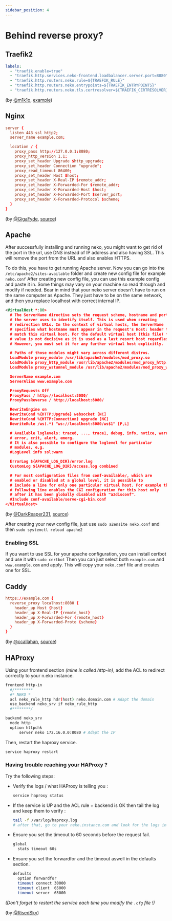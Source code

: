 ```yaml
---
sidebar_position: 4
---
```


# Behind reverse proxy?

## Traefik2

```yaml
labels:
  - "traefik.enable=true"
  - "traefik.http.services.neko-frontend.loadbalancer.server.port=8080"
  - "traefik.http.routers.neko.rule=${TRAEFIK_RULE}"
  - "traefik.http.routers.neko.entrypoints=${TRAEFIK_ENTRYPOINTS}"
  - "traefik.http.routers.neko.tls.certresolver=${TRAEFIK_CERTRESOLVER}"
```

(by [@m1k1o](https://github.com/m1k1o), [example](https://github.com/m1k1o/neko-vpn/blob/a1b934515dcf597992a515d61d307c2450a11002/docker-compose.yml#L38-L43))

## Nginx

```conf
server {
  listen 443 ssl http2;
  server_name example.com;

  location / {
    proxy_pass http://127.0.0.1:8080;
    proxy_http_version 1.1;
    proxy_set_header Upgrade $http_upgrade;
    proxy_set_header Connection "upgrade";
    proxy_read_timeout 86400;
    proxy_set_header Host $host;
    proxy_set_header X-Real-IP $remote_addr;
    proxy_set_header X-Forwarded-For $remote_addr;
    proxy_set_header X-Forwarded-Host $host;
    proxy_set_header X-Forwarded-Port $server_port;
    proxy_set_header X-Forwarded-Protocol $scheme;
  }
}
```

(by [@GigaFyde](https://github.com/GigaFyde), [source](https://github.com/nurdism/neko/issues/111#issuecomment-742656957))

## Apache

After successfully installing and running neko, you might want to get rid of the port in the url, use DNS instead of IP address and also having SSL.
This will remove the port from the URL and also enables HTTPS.

To do this, you have to get running Apache server. Now you can go into the `/etc/apache2/sites-available` folder and create new config file for example `neko.conf`
After creating new config file, you can use this example config and paste it in. Some things may vary on your machine so read through and modify if needed.
Bear in mind that your neko server doesn't have to run on the same computer as Apache. They just have to be on the same network, and then you replace localhost with correct internal IP.

```xml
<VirtualHost *:80>
  # The ServerName directive sets the request scheme, hostname and port that
  # the server uses to identify itself. This is used when creating
  # redirection URLs. In the context of virtual hosts, the ServerName
  # specifies what hostname must appear in the request's Host: header to
  # match this virtual host. For the default virtual host (this file) this
  # value is not decisive as it is used as a last resort host regardless.
  # However, you must set it for any further virtual host explicitly.

  # Paths of those modules might vary across different distros.
  LoadModule proxy_module /usr/lib/apache2/modules/mod_proxy.so
  LoadModule proxy_http_module /usr/lib/apache2/modules/mod_proxy_http.so
  LoadModule proxy_wstunnel_module /usr/lib/apache2/modules/mod_proxy_wstunnel.so

  ServerName example.com
  ServerAlias www.example.com

  ProxyRequests Off
  ProxyPass / http://localhost:8080/
  ProxyPassReverse / http://localhost:8080/

  RewriteEngine on
  RewriteCond %{HTTP:Upgrade} websocket [NC]
  RewriteCond %{HTTP:Connection} upgrade [NC]
  RewriteRule /ws(.*) "ws://localhost:8080/ws$1" [P,L]

  # Available loglevels: trace8, ..., trace1, debug, info, notice, warn,
  # error, crit, alert, emerg.
  # It is also possible to configure the loglevel for particular
  # modules, e.g.
  #LogLevel info ssl:warn

  ErrorLog ${APACHE_LOG_DIR}/error.log
  CustomLog ${APACHE_LOG_DIR}/access.log combined

  # For most configuration files from conf-available/, which are
  # enabled or disabled at a global level, it is possible to
  # include a line for only one particular virtual host. For example the
  # following line enables the CGI configuration for this host only
  # after it has been globally disabled with "a2disconf".
  #Include conf-available/serve-cgi-bin.conf
</VirtualHost>
```

(by [@DarkReaper231](https://github.com/DarkReaper231), [source](https://github.com/nurdism/neko/blob/cad98a62a5bd7f1daf2c11980631bb14ba81a1f6/docs/apache-proxypass-config.md#example-apache-config))

After creating your new config file, just use `sudo a2ensite neko.conf` and then `sudo systemctl reload apache2`

### Enabling SSL

If you want to use SSL for your apache configuration, you can install certbot and use it with `sudo certbot`
Then you can just select both `example.com` and `www.example.com` and apply. This will copy your `neko.conf` file and creates one for SSL.

## Caddy

```conf
https://example.com {
  reverse_proxy localhost:8080 {
    header_up Host {host}
    header_up X-Real-IP {remote_host}
    header_up X-Forwarded-For {remote_host}
    header_up X-Forwarded-Proto {scheme}
  }
}
```

(by [@ccallahan](https://github.com/ccallahan), [source](https://github.com/nurdism/neko/pull/125/commits/eb4ceda75423b0d960c8aea0240acf6d7a10fef4))

## HAProxy

Using your frontend section *(mine is called http-in)*, add the ACL to redirect correctly to your n.eko instance.

```sh
frontend http-in
  #/********
  #* NEKO *
  acl neko_rule_http hdr(host) neko.domain.com # Adapt the domain
  use_backend neko_srv if neko_rule_http
  #********/

backend neko_srv
  mode http
  option httpchk
      server neko 172.16.0.0:8080 # Adapt the IP
```

Then, restart the haproxy service.
```sh
service haproxy restart
```

### Having trouble reaching your HAProxy ?

Try the following steps:

- Verify the logs / what HAProxy is telling you :
  ```sh
  service haproxy status
  ```

- If the service is UP and the ACL rule + backend is OK then tail the log and keep them to verify :
  ```sh
  tail -f /var/log/haproxy.log
  # after that, go to your neko.instance.com and look for the logs in the shell 
  ```

- Ensure you set the timeout to 60 seconds before the request fail. 
  ```sh
  global
    stats timeout 60s
  ```

- Ensure you set the forwardfor and the timeout aswell in the defaults section.
  ```sh
  defaults
    option forwardfor
    timeout connect 30000
    timeout client  65000
    timeout server  65000
  ```
*(Don't forget to restart the service each time you modify the `.cfg` file !)*

(by [@RisedSky](https://github.com/RisedSky))
